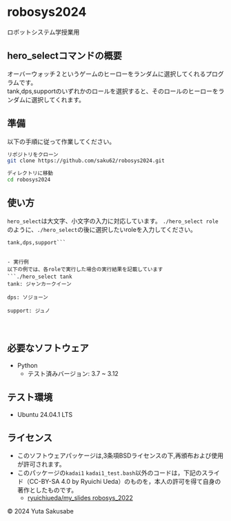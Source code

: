 # robosys2024
ロボットシステム学授業用

## hero_selectコマンドの概要
オーバーウォッチ２というゲームのヒーローをランダムに選択してくれるプログラムです。  
tank,dps,supportのいずれかのロールを選択すると、そのロールのヒーローをランダムに選択してくれます。


## 準備
以下の手順に従って作業してください。  
```bash
リポジトリをクローン  
git clone https://github.com/saku62/robosys2024.git

ディレクトリに移動  
cd robosys2024
```


## 使い方  
```hero_select```は大文字、小文字の入力に対応しています。
```./hero_select role```
のように、```./hero_select```の後に選択したいroleを入力してください。　　
```role一覧　　
tank,dps,support```  


- 実行例
以下の例では、各roleで実行した場合の実行結果を記載しています  
```./hero_select tank　　
tank: ジャンカークイーン
```
```./hero_select dps  
dps: ソジョーン
```
```./hero_select support  
support: ジュノ
```  
　　


## 必要なソフトウェア
- Python
  - テスト済みバージョン: 3.7 ~ 3.12

## テスト環境
- Ubuntu 24.04.1 LTS

## ライセンス
- このソフトウェアパッケージは,3条項BSDライセンスの下,再頒布および使用が許可されます。
- このパッケージの```kadai1``` ```kadai1_test.bash```以外のコードは，下記のスライド（CC-BY-SA 4.0 by Ryuichi Ueda）のものを，本人の許可を得て自身の著作としたものです。
    - [ryuichiueda/my_slides robosys_2022](https://github.com/ryuichiueda/my_slides/tree/master/robosys_2022)

© 2024 Yuta Sakusabe
